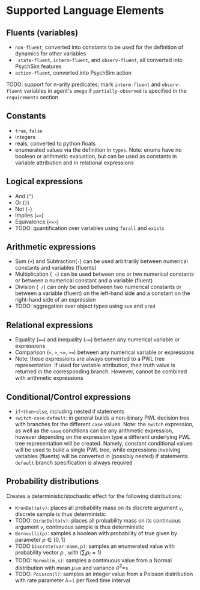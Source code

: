 # Supported Language Elements

## Fluents (variables)

- `non-fluent`, converted into constants to be used for the definition of dynamics for other variables 
- ` state-fluent`, `interm-fluent`, and `observ-fluent`, all converted into PsychSim features
- `action-fluent`, converted into PsychSim action

TODO: support for n-arity predicates; mark `interm-fluent` and `observ-fluent` variables in agent's `omega` if `partially-observed` is specified in the `requirements` section

## Constants

- `true`, `false` 
- integers
- reals, converted to python floats
- enumerated values via the definition in `types`. Note: enums have no boolean or arithmetic evaluation, but can be used as constants in variable attribution and in relational expressions

## Logical expressions

- And (`^`)
- Or (`|`)
- Not (`∼`)
- Implies (`=>`)
- Equivalence (`<=>`)
- TODO: quantification over variables using `forall` and `exists`

## Arithmetic expressions

- Sum (`+`) and Subtraction(`-`) can be used arbitrarily between numerical constants and variables (fluents)
- Multiplication (` ∗`) can be used between one or two numerical constants or between a numerical constant and a variable (fluent)
- Division (` /`) can only be used between two numerical constants or between a variable (fluent) on the left-hand side and a constant on the right-hand side of an expression
- TODO: aggregation over object types using `sum` and  `prod`

## Relational expressions

- Equality (`==`) and inequality (`∼=`) between any numerical variable or expressions 
- Comparison (`<`, `>`, `<=`, `>=`) between any numerical variable or expressions 
- Note: these expressions are always converted to a PWL tree representation. If used for variable attribution, their truth value is returned in the corresponding branch. However, cannot be combined with arithmetic expressions

## Conditional/Control expressions

- `if`-`then`-`else`, including nested if statements
- `switch`-`case`-`default`: in general builds a non-binary PWL decision tree with branches for the different `case` values. Note: the `switch` expression, as well as the `case` conditions can be any arithmetic expression, however depending on the expression type a different underlying PWL tree representation will be created. Namely, constant conditional values will be used to build a single PWL tree, while expressions involving variables (fluents) will be converted in (possibly nested) if statements. `default` branch specification is always required

## Probability distributions

Creates a deterministic/stochastic effect for the following distributions:

- `KronDelta(v)`: places all probability mass on its discrete argument `v`, discrete sample is thus deterministic
- TODO: `DiracDelta(v)`: places all probability mass on its continuous argument `v`, continuous sample is thus deterministic
- `Bernoulli(p)`: samples a boolean with probability of true given by parameter $p\in[0,1]$
- TODO `Discrete(var-name,p)`: samples an enumerated value with probability vector $p$ , with $(\sum_i p_i=1)$
- TODO: `Normal(m,s)`: samples a continuous value from a Normal distribution with mean $\mu=$`m` and variance $\sigma^2=$`s`
- TODO: `Poisson(l)`: samples an integer value from a Poisson distribution with rate parameter $\lambda=$`l` per fixed time interval

